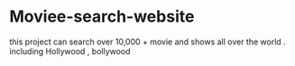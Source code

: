 # Moviee-search-website
this project can search over 10,000 +  movie and shows all over the world . including Hollywood , bollywood
